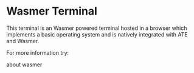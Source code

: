 # Wasmer Terminal

This terminal is an Wasmer powered terminal hosted in a browser which implements
a basic operating system and is natively integrated with ATE and Wasmer.

For more information try:

about wasmer
